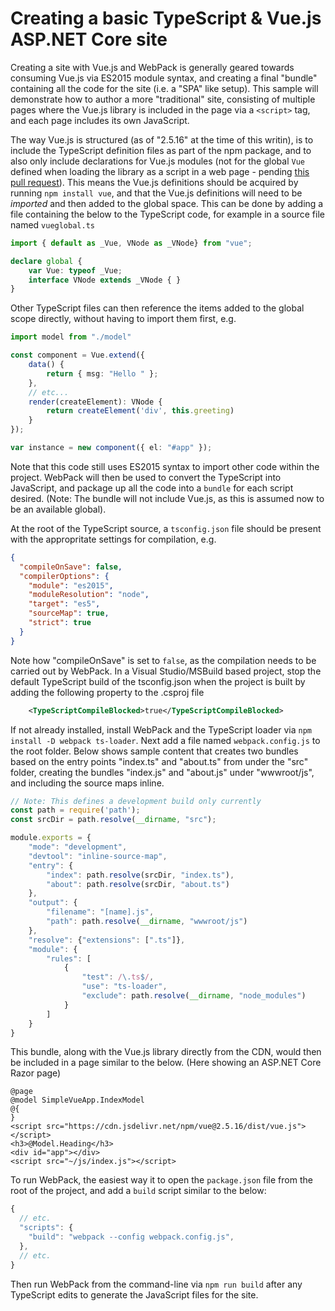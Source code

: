 ﻿# Creating a basic TypeScript & Vue.js ASP.NET Core site

Creating a site with Vue.js and WebPack is generally geared towards consuming
Vue.js via ES2015 module syntax, and creating a final "bundle" containing all the code
for the site (i.e. a "SPA" like setup). This sample will demonstrate how to author
a more "traditional" site, consisting of multiple pages where the Vue.js library is
included in the page via a `<script>` tag, and each page includes its own JavaScript.

The way Vue.js is structured (as of "2.5.16" at the time of this writin), is to include
the TypeScript definition files as part of the npm package, and to also only include
declarations for Vue.js modules (not for the global `Vue` defined when loading the 
library as a script in a web page - pending [this pull request](https://github.com/vuejs/vue/pull/7868)).
This means the Vue.js definitions should be acquired by running `npm install vue`, 
and that the Vue.js definitions will need to be _imported_ and then added to the global space.
This can be done by adding a file containing the below to the TypeScript code, for
example in a source file named `vueglobal.ts`

```ts
import { default as _Vue, VNode as _VNode} from "vue";

declare global {
    var Vue: typeof _Vue;
    interface VNode extends _VNode { }
}
```

Other TypeScript files can then reference the items added to the global scope directly,
without having to import them first, e.g.

```ts
import model from "./model"

const component = Vue.extend({
    data() {
        return { msg: "Hello " };
    },
    // etc...
    render(createElement): VNode {
        return createElement('div', this.greeting)
    }
});

var instance = new component({ el: "#app" });
```

Note that this code still uses ES2015 syntax to import other code within the project. WebPack will
then be used to convert the TypeScript into JavaScript, and package up all the code into a `bundle`
for each script desired. (Note: The bundle will not include Vue.js, as this is assumed now to be an
available global).

At the root of the TypeScript source, a `tsconfig.json` file should be present with the appropritate
settings for compilation, e.g.

```json
{
  "compileOnSave": false,
  "compilerOptions": {
    "module": "es2015",
    "moduleResolution": "node",
    "target": "es5",
    "sourceMap": true,
    "strict": true
  }
}
```

Note how "compileOnSave" is set to `false`, as the compilation needs to be carried out by WebPack.
In a Visual Studio/MSBuild based project, stop the default TypeScript build of the tsconfig.json when
the project is built by adding the following property to the .csproj file

```xml
    <TypeScriptCompileBlocked>true</TypeScriptCompileBlocked>
```

If not already installed, install WebPack and the TypeScript loader via `npm install -D webpack ts-loader`.
Next add a file named `webpack.config.js` to the root folder. Below shows sample content that
creates two bundles based on the entry points "index.ts" and "about.ts" from under the "src" folder,
creating the bundles "index.js" and "about.js" under "wwwroot/js", and including the source maps inline.

```js
// Note: This defines a development build only currently
const path = require('path');
const srcDir = path.resolve(__dirname, "src");

module.exports = {
    "mode": "development",
    "devtool": "inline-source-map",
    "entry": {
        "index": path.resolve(srcDir, "index.ts"),
        "about": path.resolve(srcDir, "about.ts")
    },
    "output": {
        "filename": "[name].js",
        "path": path.resolve(__dirname, "wwwroot/js")
    },
    "resolve": {"extensions": [".ts"]},
    "module": {
        "rules": [
            {
                "test": /\.ts$/,
                "use": "ts-loader",
                "exclude": path.resolve(__dirname, "node_modules")
            }
        ]
    }
}
```

This bundle, along with the Vue.js library directly from the CDN, would then be included in a page similar
to the below. (Here showing an ASP.NET Core Razor page)

```cshtml
@page
@model SimpleVueApp.IndexModel
@{
}
<script src="https://cdn.jsdelivr.net/npm/vue@2.5.16/dist/vue.js"></script>
<h3>@Model.Heading</h3>
<div id="app"></div>
<script src="~/js/index.js"></script>
```

To run WebPack, the easiest way it to open the `package.json` file from the root of the project, and
add a `build` script similar to the below:

```js
{
  // etc.
  "scripts": {
    "build": "webpack --config webpack.config.js",
  },
  // etc.
}
```

Then run WebPack from the command-line via `npm run build` after any TypeScript edits
to generate the JavaScript files for the site.


